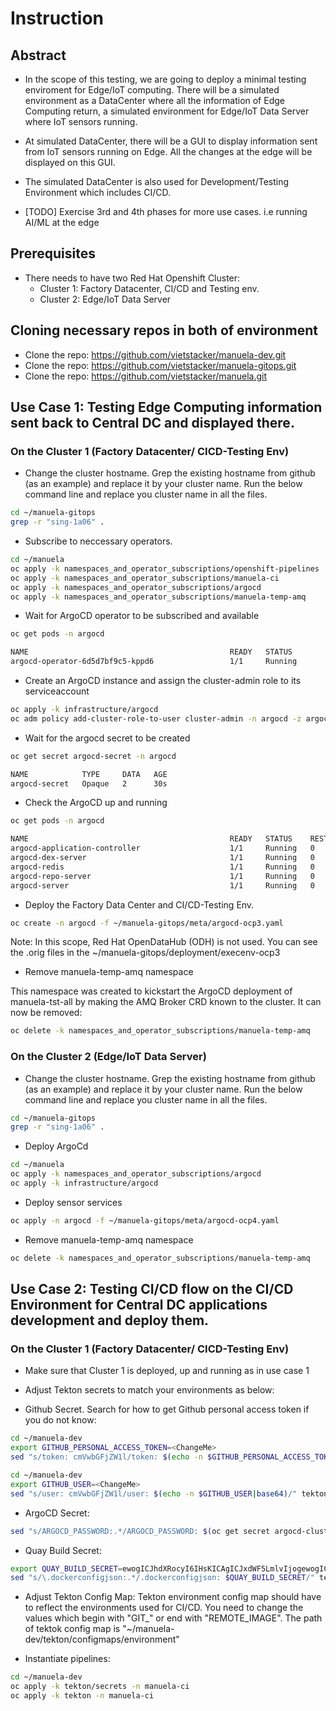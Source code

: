 # Instruction

## Abstract
- In the scope of this testing, we are going to deploy a minimal testing enviroment for Edge/IoT computing. There will be a simulated environment as a DataCenter where all the information of Edge Computing return, a simulated environment for Edge/IoT Data Server where IoT sensors running.

- At simulated DataCenter, there will be a GUI to display information sent from IoT sensors running on Edge. All the changes at the edge will be displayed on this GUI.

- The simulated DataCenter is also used for Development/Testing Environment which includes CI/CD.

- [TODO] Exercise 3rd and 4th phases for more use cases. i.e running AI/ML at the edge


## Prerequisites
- There needs to have two Red Hat Openshift Cluster:
  * Cluster 1: Factory Datacenter, CI/CD and Testing env.
  * Cluster 2: Edge/IoT Data Server

## Cloning necessary repos in both of environment
- Clone the repo: https://github.com/vietstacker/manuela-dev.git
- Clone the repo: https://github.com/vietstacker/manuela-gitops.git
- Clone the repo: https://github.com/vietstacker/manuela.git


## Use Case 1: Testing Edge Computing information sent back to Central DC and displayed there.
### On the Cluster 1 (Factory Datacenter/ CICD-Testing Env)
- Change the cluster hostname. Grep the existing hostname from github (as an example) and replace it by your cluster name. Run the below command line and replace you cluster name in all the files.
```bash
cd ~/manuela-gitops
grep -r "sing-1a06" .
```

- Subscribe to neccessary operators.
``` bash
cd ~/manuela
oc apply -k namespaces_and_operator_subscriptions/openshift-pipelines
oc apply -k namespaces_and_operator_subscriptions/manuela-ci
oc apply -k namespaces_and_operator_subscriptions/argocd
oc apply -k namespaces_and_operator_subscriptions/manuela-temp-amq
```

- Wait for ArgoCD operator to be subscribed and available
```bash
oc get pods -n argocd

NAME                                             READY   STATUS              RESTARTS   AGE
argocd-operator-6d5d7bf9c5-kppd6                 1/1     Running             0          4d18h
```
- Create an ArgoCD instance and assign the cluster-admin role to its serviceaccount

```bash
oc apply -k infrastructure/argocd
oc adm policy add-cluster-role-to-user cluster-admin -n argocd -z argocd-application-controller
```

- Wait for the argocd secret to be created
```bash
oc get secret argocd-secret -n argocd

NAME            TYPE     DATA   AGE
argocd-secret   Opaque   2      30s
```

- Check the ArgoCD up and running

```bash
oc get pods -n argocd

NAME                                             READY   STATUS    RESTARTS   AGE
argocd-application-controller                    1/1     Running   0          1m
argocd-dex-server                                1/1     Running   0          1m
argocd-redis                                     1/1     Running   0          1m
argocd-repo-server                               1/1     Running   0          1m
argocd-server                                    1/1     Running   0          1m
```

- Deploy the Factory Data Center and CI/CD-Testing Env.

```bash
oc create -n argocd -f ~/manuela-gitops/meta/argocd-ocp3.yaml
```
Note: In this scope, Red Hat OpenDataHub (ODH) is not used. You can see the .orig files in the ~/manuela-gitops/deployment/execenv-ocp3

- Remove manuela-temp-amq namespace

This namespace was created to kickstart the ArgoCD deployment of manuela-tst-all by making the AMQ Broker CRD known to the cluster. It can now be removed:
```bash
oc delete -k namespaces_and_operator_subscriptions/manuela-temp-amq
```

### On the Cluster 2 (Edge/IoT Data Server)

- Change the cluster hostname. Grep the existing hostname from github (as an example) and replace it by your cluster name. Run the below command line and replace you cluster name in all the files.
```bash
cd ~/manuela-gitops
grep -r "sing-1a06" .
```

- Deploy ArgoCd
```bash
cd ~/manuela
oc apply -k namespaces_and_operator_subscriptions/argocd
oc apply -k infrastructure/argocd
```

- Deploy sensor services
```bash
oc apply -n argocd -f ~/manuela-gitops/meta/argocd-ocp4.yaml
```

- Remove manuela-temp-amq namespace
```bash
oc delete -k namespaces_and_operator_subscriptions/manuela-temp-amq
```

## Use Case 2: Testing CI/CD flow on the CI/CD Environment for Central DC applications development and deploy them.
### On the Cluster 1 (Factory Datacenter/ CICD-Testing Env)

- Make sure that Cluster 1 is deployed, up and running as in use case 1

- Adjust Tekton secrets to match your environments as below:

- Github Secret. Search for how to get Github personal access token if you do not know:

```bash
cd ~/manuela-dev
export GITHUB_PERSONAL_ACCESS_TOKEN=<ChangeMe>
sed "s/token: cmVwbGFjZW1l/token: $(echo -n $GITHUB_PERSONAL_ACCESS_TOKEN|base64)/" tekton/secrets/github-example.yaml >tekton/secrets/github.yaml
```

```bash
cd ~/manuela-dev
export GITHUB_USER=<ChangeMe>
sed "s/user: cmVwbGFjZW1l/user: $(echo -n $GITHUB_USER|base64)/" tekton/secrets/github-example.yaml >tekton/secrets/github.yaml
```

- ArgoCD Secret:

```bash
sed "s/ARGOCD_PASSWORD:.*/ARGOCD_PASSWORD: $(oc get secret argocd-cluster -n argocd -o jsonpath='{.data.*}')/" tekton/secrets/argocd-env-secret-example.yaml >tekton/secrets/argocd-env-secret.yaml
```

- Quay Build Secret:
```bash
export QUAY_BUILD_SECRET=ewogICJhdXRocyI6IHsKICAgICJxdWF5LmlvIjogewogICAgICAiYXV0aCI6ICJiV0Z1ZFdWc1lTdGlkV2xzWkRwSFUwczBRVGMzVXpjM1ZFRlpUMVpGVGxWVU9GUTNWRWRVUlZOYU0wSlZSRk5NUVU5VVNWWlhVVlZNUkU1TVNFSTVOVlpLTmpsQk1WTlZPVlpSTVVKTyIsCiAgICAgICJlbWFpbCI6ICIiCiAgICB9CiAgfQp9
sed "s/\.dockerconfigjson:.*/.dockerconfigjson: $QUAY_BUILD_SECRET/" tekton/secrets/quay-build-secret-example.yaml >tekton/secrets/quay-build-secret.yaml
```

- Adjust Tekton Config Map:
Tekton environment config map should have to reflect the environments used for CI/CD. You need to change the values which begin with "GIT_" or end with "REMOTE_IMAGE".
The path of tektok config map is "~/manuela-dev/tekton/configmaps/environment"

- Instantiate pipelines:

```bash
cd ~/manuela-dev
oc apply -k tekton/secrets -n manuela-ci
oc apply -k tekton -n manuela-ci
```

